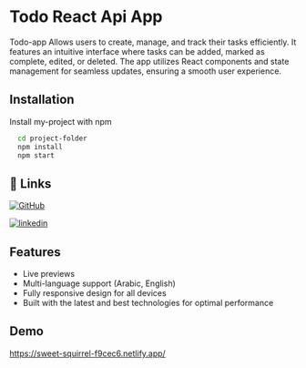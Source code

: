 
# Todo React Api App

Todo-app  Allows users to create, manage, and track their tasks efficiently. It features an intuitive interface where tasks can be added, marked as complete, edited, or deleted. The app utilizes React components and state management for seamless updates, ensuring a smooth user experience.




## Installation

Install my-project with npm

```bash
  cd project-folder
  npm install 
  npm start
```
    
## 🔗 Links
[![GitHub](https://img.shields.io/badge/GitHub-000?style=for-the-badge&logo=github&logoColor=white)](https://github.com/amralmaamari)

[![linkedin](https://img.shields.io/badge/linkedin-0A66C2?style=for-the-badge&logo=linkedin&logoColor=white)](https://www.linkedin.com/in/amr-almaamari)



## Features

- Live previews
- Multi-language support (Arabic, English)
- Fully responsive design for all devices
- Built with the latest and best technologies for  optimal performance








## Demo

https://sweet-squirrel-f9cec6.netlify.app/
